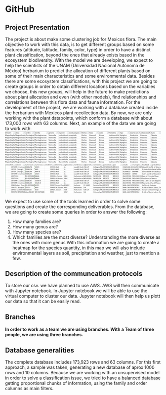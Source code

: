 # GitHub


## Project Presentation

The project is about make some clustering job for Mexicos flora. The main objective to work with this data, is to get different groups based on some features (altitude, latitude, family, color, type) in order to have a distinct plant classification, beyond the ones that already exists based in the ecosystem biodiversity.
With the model we are developing, we expect to help the scientists of the UNAM (Universidad Nacional Autónoma de México) herbarium to predict the allocation of different plants based on some of their main characteristics and some environmental data. Besides there are some ecosystem classifications, with this project we are going to create groups in order to obtain different locations based on the variables we choose, this new groups, will help in the future to make predictions about plant allocation and even (with other models), find relationships and correlations between this flora data and fauna information.
For the development of the project, we are working with a database created inside the herbarium with Mexicos plant recollection data. By now, we are only working with the plant datapoints, which conform a database with about 173,000 rows with 63 columns. Next, an example of the data we are going to work with:
![image](Resources/Imagen1.jpg)
![image](Resources/Imagen2.jpg)

We expect to use some of the tools learned in order to solve some questions and create the corresponding deliverables.
From the database, we are going to create some queries in order to answer the following:
1.	How many families are?
2.	How many genus are?
3.	How many species are?
4.	Which families are the most diverse? Understanding the more diverse as the ones with more genus
With this information we are going to create a heatmap for the species quantity, in this map we will also include environmental layers as soil, precipitation and weather, just to mention a few. 
## Description of the communcation protocols
To store our csv. we have planned to use AWS. 
AWS will then communicate with Jupyter notebook. 
In Jupyter notebook we will be able to use the virtual computer to cluster our data. 
Jupyter notebook will then help us plott our data so that it can be easily read. 

## Branches 
#### In order to work as a team we are using branches. With a Team of three people, we are using three branches. 


## Database generalities
The complete database includes 173,923 rows and 63 columns. For this first approach, a sample was taken, generating a new database of aprox 1000 rows and 10 columns. Because we are working with an unsupervised model in order to solve a classification issue, we tried to have a balanced database getting proportional chunks of information, using the family and order columns as main filters.

